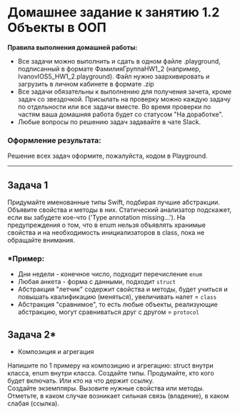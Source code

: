 # Домашнее задание к занятию 1.2 Объекты в ООП

**Правила выполнения домашней работы:** 
* Все задачи можно выполнить и сдать в одном файле .playground, подписанный в формате ФамилияГруппаHW1_2 (например, IvanovIOS5_HW1_2.playground). Файл нужно заархивировать и загрузить в личном кабинете в формате .zip
* Все задачи обязательны к выполнению для получения зачета, кроме задач со звездочкой. Присылать на проверку можно каждую задачу по отдельности или все задачи вместе. Во время проверки по частям ваша домашняя работа будет со статусом "На доработке".
* Любые вопросы по решению задач задавайте в чате Slack.

### Оформление результата:
Решение всех задач оформите, пожалуйста, кодом в Playground. 

---

## Задача 1

Придумайте именованные типы Swift, подбирая лучшие абстракции. Объявите свойства и методы в них. 
Статический анализатор подскажет, если вы забудете кое-что ('Type annotation missing...').
На предупреждения о том, что в enum нельзя объявлять хранимые свойства и на необходимость инициализаторов в class, 
пока не обращайте внимания.

### *Пример:

- Дни недели - конечное число, подходит перечисление `enum`
- Любая анкета - форма с данными, подходит `struct`
- Абстракция "летчик" содержит свойства и методы, будет учиться и повышать квалификацию (меняться), увеличивать налет = `class`
- Абстракция "сравнимое", то есть любые объекты, реализующие абстракцию, могут сравниваться друг с другом = `protocol` 

## Задача 2*

- Композиция и агрегация

Напишите по 1 примеру на композицию и агрегацию: struct внутри класса, enum внутри класса. 
Создайте типы. Продумайте, кто кого будет включать. Или кто на что держит ссылку.  
Создайте экземпляры. Вызовите нужные свойства или методы. 
Отметьте, в каком случае возникает сильная связь (владение), 
в каком слабая (ссылка). 
